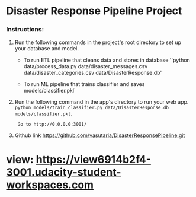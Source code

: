 # Disaster Response Pipeline Project

### Instructions:
1. Run the following commands in the project's root directory to set up your database and model.

    - To run ETL pipeline that cleans data and stores in database
    ''python data/process_data.py data/disaster_messages.csv data/disaster_categories.csv data/DisasterResponse.db'
        
    - To run ML pipeline that trains classifier and saves models/classifier.pkl`

2. Run the following command in the app's directory to run your web app.
        `python models/train_classifier.py data/DisasterResponse.db models/classifier.pkl`. 
        
        Go to http://0.0.0.0:3001/
        
3. Github link https://github.com/vasutaria/DisasterResponsePipeline.git
# view: https://view6914b2f4-3001.udacity-student-workspaces.com
